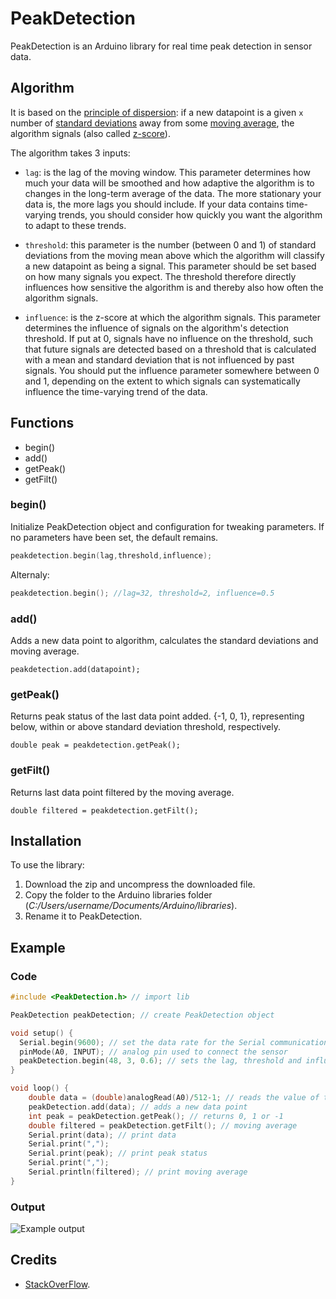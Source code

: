 # PeakDetection

PeakDetection is an Arduino library for real time peak detection in sensor data.

## Algorithm

It is based on the [principle of dispersion](https://en.wikipedia.org/wiki/Statistical_dispersion): if a new datapoint is a given `x` number of [standard deviations](https://en.wikipedia.org/wiki/Standard_deviation) away from some [moving average](https://en.wikipedia.org/wiki/Moving_average), the algorithm signals (also called [z-score](https://en.wikipedia.org/wiki/Standard_score)).

The algorithm takes 3 inputs:

* `lag`: is the lag of the moving window. This parameter determines how much your data will be smoothed and how adaptive the algorithm is to changes in the long-term average of the data. The more stationary your data is, the more lags you should include. If your data contains time-varying trends, you should consider how quickly you want the algorithm to adapt to these trends.

* `threshold`: this parameter is the number (between 0 and 1) of standard deviations from the moving mean above which the algorithm will classify a new datapoint as being a signal. This parameter should be set based on how many signals you expect. The threshold therefore directly influences how sensitive the algorithm is and thereby also how often the algorithm signals.

* `influence`: is the z-score at which the algorithm signals. This parameter determines the influence of signals on the algorithm's detection threshold. If put at 0, signals have no influence on the threshold, such that future signals are detected based on a threshold that is calculated with a mean and standard deviation that is not influenced by past signals. You should put the influence parameter somewhere between 0 and 1, depending on the extent to which signals can systematically influence the time-varying trend of the data.

## Functions

- begin()
- add()
- getPeak()
- getFilt()

### begin()

Initialize PeakDetection object and configuration for tweaking parameters. If no parameters have been set, the default remains.

```C++
peakdetection.begin(lag,threshold,influence);
```

Alternaly:

```C++
peakdetection.begin(); //lag=32, threshold=2, influence=0.5
```

### add()

Adds a new data point to algorithm, calculates the standard deviations and moving average.

```
peakdetection.add(datapoint);
```

### getPeak()

Returns peak status of the last data point added. {-1, 0, 1}, representing below, within or above standard deviation threshold, respectively.

```
double peak = peakdetection.getPeak();
```

### getFilt()

Returns last data point filtered by the moving average.

```
double filtered = peakdetection.getFilt();
```

## Installation

To use the library:

1. Download the zip and uncompress the downloaded file.
2. Copy the folder to the Arduino libraries folder (_C:/Users/username/Documents/Arduino/libraries_).
3. Rename it to PeakDetection.

## Example

### Code

```C++
#include <PeakDetection.h> // import lib

PeakDetection peakDetection; // create PeakDetection object

void setup() {
  Serial.begin(9600); // set the data rate for the Serial communication
  pinMode(A0, INPUT); // analog pin used to connect the sensor
  peakDetection.begin(48, 3, 0.6); // sets the lag, threshold and influence
}

void loop() {
    double data = (double)analogRead(A0)/512-1; // reads the value of the sensor and converts to a range between -1 and 1
    peakDetection.add(data); // adds a new data point
    int peak = peakDetection.getPeak(); // returns 0, 1 or -1
    double filtered = peakDetection.getFilt(); // moving average
    Serial.print(data); // print data
    Serial.print(",");
    Serial.print(peak); // print peak status
    Serial.print(",");
    Serial.println(filtered); // print moving average
}
```

### Output

![Example output](https://github.com/leandcesar/PeakDetection/blob/master/examples/output.gif)

## Credits

* [StackOverFlow](https://stackoverflow.com/questions/22583391/peak-signal-detection-in-realtime-timeseries-data).
